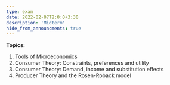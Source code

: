 ```yaml
---
type: exam
date: 2022-02-07T8:0:0+3:30
description: 'Midterm'
hide_from_announcments: true
---
```

**Topics:**
1. Tools of Microeconomics
2. Consumer Theory: Constraints, preferences and utility
3. Consumer Theory: Demand, income and substitution effects
4. Producer Theory and the Rosen-Roback model
